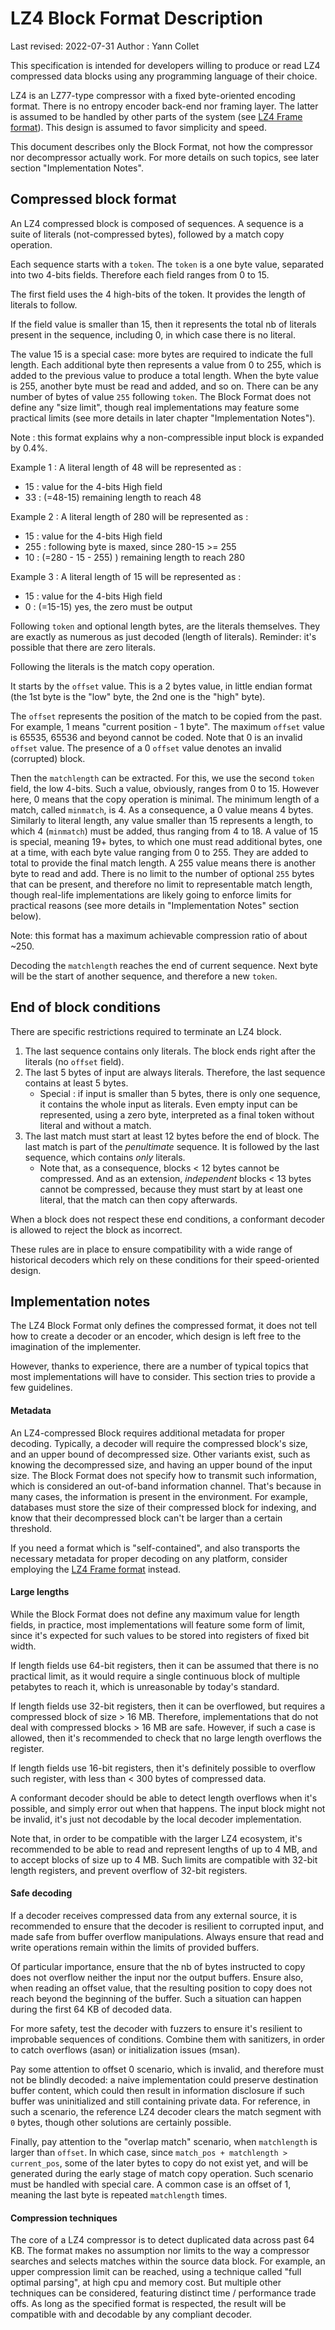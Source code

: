 LZ4 Block Format Description
============================
Last revised: 2022-07-31
Author : Yann Collet


This specification is intended for developers willing to
produce or read LZ4 compressed data blocks
using any programming language of their choice.

LZ4 is an LZ77-type compressor with a fixed byte-oriented encoding format.
There is no entropy encoder back-end nor framing layer.
The latter is assumed to be handled by other parts of the system
(see [LZ4 Frame format]).
This design is assumed to favor simplicity and speed.

This document describes only the Block Format,
not how the compressor nor decompressor actually work.
For more details on such topics, see later section "Implementation Notes".

[LZ4 Frame format]: lz4_Frame_format.md



Compressed block format
-----------------------
An LZ4 compressed block is composed of sequences.
A sequence is a suite of literals (not-compressed bytes),
followed by a match copy operation.

Each sequence starts with a `token`.
The `token` is a one byte value, separated into two 4-bits fields.
Therefore each field ranges from 0 to 15.


The first field uses the 4 high-bits of the token.
It provides the length of literals to follow.

If the field value is smaller than 15,
then it represents the total nb of literals present in the sequence,
including 0, in which case there is no literal.

The value 15 is a special case: more bytes are required to indicate the full length.
Each additional byte then represents a value from 0 to 255,
which is added to the previous value to produce a total length.
When the byte value is 255, another byte must be read and added, and so on.
There can be any number of bytes of value `255` following `token`.
The Block Format does not define any "size limit",
though real implementations may feature some practical limits
(see more details in later chapter "Implementation Notes").

Note : this format explains why a non-compressible input block is expanded by 0.4%.

Example 1 : A literal length of 48 will be represented as :

  - 15 : value for the 4-bits High field
  - 33 : (=48-15) remaining length to reach 48

Example 2 : A literal length of 280 will be represented as :

  - 15  : value for the 4-bits High field
  - 255 : following byte is maxed, since 280-15 >= 255
  - 10  : (=280 - 15 - 255) ) remaining length to reach 280

Example 3 : A literal length of 15 will be represented as :

  - 15 : value for the 4-bits High field
  - 0  : (=15-15) yes, the zero must be output

Following `token` and optional length bytes, are the literals themselves.
They are exactly as numerous as just decoded (length of literals).
Reminder: it's possible that there are zero literals.


Following the literals is the match copy operation.

It starts by the `offset` value.
This is a 2 bytes value, in little endian format
(the 1st byte is the "low" byte, the 2nd one is the "high" byte).

The `offset` represents the position of the match to be copied from the past.
For example, 1 means "current position - 1 byte".
The maximum `offset` value is 65535, 65536 and beyond cannot be coded.
Note that 0 is an invalid `offset` value.
The presence of a 0 `offset` value denotes an invalid (corrupted) block.

Then the `matchlength` can be extracted.
For this, we use the second `token` field, the low 4-bits.
Such a value, obviously, ranges from 0 to 15.
However here, 0 means that the copy operation is minimal.
The minimum length of a match, called `minmatch`, is 4.
As a consequence, a 0 value means 4 bytes.
Similarly to literal length, any value smaller than 15 represents a length,
to which 4 (`minmatch`) must be added, thus ranging from 4 to 18.
A value of 15 is special, meaning 19+ bytes,
to which one must read additional bytes, one at a time,
with each byte value ranging from 0 to 255.
They are added to total to provide the final match length.
A 255 value means there is another byte to read and add.
There is no limit to the number of optional `255` bytes that can be present,
and therefore no limit to representable match length,
though real-life implementations are likely going to enforce limits for practical reasons (see more details in "Implementation Notes" section below).

Note: this format has a maximum achievable compression ratio of about ~250.

Decoding the `matchlength` reaches the end of current sequence.
Next byte will be the start of another sequence, and therefore a new `token`.


End of block conditions
-------------------------
There are specific restrictions required to terminate an LZ4 block.

1. The last sequence contains only literals.
   The block ends right after the literals (no `offset` field).
2. The last 5 bytes of input are always literals.
   Therefore, the last sequence contains at least 5 bytes.
   - Special : if input is smaller than 5 bytes,
     there is only one sequence, it contains the whole input as literals.
     Even empty input can be represented, using a zero byte,
     interpreted as a final token without literal and without a match.
3. The last match must start at least 12 bytes before the end of block.
   The last match is part of the _penultimate_ sequence.
   It is followed by the last sequence, which contains _only_ literals.
   - Note that, as a consequence,
     blocks < 12 bytes cannot be compressed.
     And as an extension, _independent_ blocks < 13 bytes cannot be compressed,
     because they must start by at least one literal,
     that the match can then copy afterwards.

When a block does not respect these end conditions,
a conformant decoder is allowed to reject the block as incorrect.

These rules are in place to ensure compatibility with
a wide range of historical decoders
which rely on these conditions for their speed-oriented design.

Implementation notes
-----------------------
The LZ4 Block Format only defines the compressed format,
it does not tell how to create a decoder or an encoder,
which design is left free to the imagination of the implementer.

However, thanks to experience, there are a number of typical topics that
most implementations will have to consider.
This section tries to provide a few guidelines.

#### Metadata

An LZ4-compressed Block requires additional metadata for proper decoding.
Typically, a decoder will require the compressed block's size,
and an upper bound of decompressed size.
Other variants exist, such as knowing the decompressed size,
and having an upper bound of the input size.
The Block Format does not specify how to transmit such information,
which is considered an out-of-band information channel.
That's because in many cases, the information is present in the environment.
For example, databases must store the size of their compressed block for indexing,
and know that their decompressed block can't be larger than a certain threshold.

If you need a format which is "self-contained",
and also transports the necessary metadata for proper decoding on any platform,
consider employing the [LZ4 Frame format] instead.

#### Large lengths

While the Block Format does not define any maximum value for length fields,
in practice, most implementations will feature some form of limit,
since it's expected for such values to be stored into registers of fixed bit width.

If length fields use 64-bit registers,
then it can be assumed that there is no practical limit,
as it would require a single continuous block of multiple petabytes to reach it,
which is unreasonable by today's standard.

If length fields use 32-bit registers, then it can be overflowed,
but requires a compressed block of size > 16 MB.
Therefore, implementations that do not deal with compressed blocks > 16 MB are safe.
However, if such a case is allowed,
then it's recommended to check that no large length overflows the register.

If length fields use 16-bit registers,
then it's definitely possible to overflow such register,
with less than < 300 bytes of compressed data.

A conformant decoder should be able to detect length overflows when it's possible,
and simply error out when that happens.
The input block might not be invalid,
it's just not decodable by the local decoder implementation.

Note that, in order to be compatible with the larger LZ4 ecosystem,
it's recommended to be able to read and represent lengths of up to 4 MB,
and to accept blocks of size up to 4 MB.
Such limits are compatible with 32-bit length registers,
and prevent overflow of 32-bit registers.

#### Safe decoding

If a decoder receives compressed data from any external source,
it is recommended to ensure that the decoder is resilient to corrupted input,
and made safe from buffer overflow manipulations.
Always ensure that read and write operations
remain within the limits of provided buffers.

Of particular importance, ensure that the nb of bytes instructed to copy
does not overflow neither the input nor the output buffers.
Ensure also, when reading an offset value, that the resulting position to copy
does not reach beyond the beginning of the buffer.
Such a situation can happen during the first 64 KB of decoded data.

For more safety, test the decoder with fuzzers
to ensure it's resilient to improbable sequences of conditions.
Combine them with sanitizers, in order to catch overflows (asan)
or initialization issues (msan).

Pay some attention to offset 0 scenario, which is invalid,
and therefore must not be blindly decoded:
a naive implementation could preserve destination buffer content,
which could then result in information disclosure
if such buffer was uninitialized and still containing private data.
For reference, in such a scenario, the reference LZ4 decoder
clears the match segment with `0` bytes,
though other solutions are certainly possible.

Finally, pay attention to the "overlap match" scenario,
when `matchlength` is larger than `offset`.
In which case, since `match_pos + matchlength > current_pos`,
some of the later bytes to copy do not exist yet,
and will be generated during the early stage of match copy operation.
Such scenario must be handled with special care.
A common case is an offset of 1,
meaning the last byte is repeated `matchlength` times.

#### Compression techniques

The core of a LZ4 compressor is to detect duplicated data across past 64 KB.
The format makes no assumption nor limits to the way a compressor
searches and selects matches within the source data block.
For example, an upper compression limit can be reached,
using a technique called "full optimal parsing", at high cpu and memory cost.
But multiple other techniques can be considered,
featuring distinct time / performance trade offs.
As long as the specified format is respected,
the result will be compatible with and decodable by any compliant decoder.
